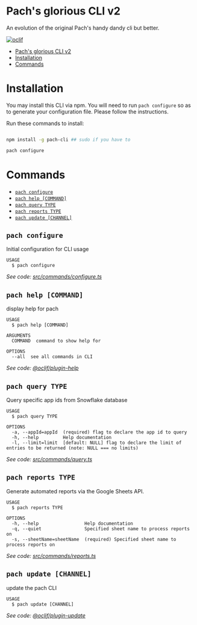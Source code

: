 # Pach's glorious CLI v2

An evolution of the original Pach's handy dandy cli but better.

[![oclif](https://img.shields.io/badge/cli-oclif-brightgreen.svg)](https://oclif.io)

<!-- toc -->

- [Pach's glorious CLI v2](#pachs-glorious-cli-v2)
- [Installation](#installation)
- [Commands](#commands)
<!-- tocstop -->

# Installation

You may install this CLI via npm. You will need to run `pach configure` so
as to generate your configuration file. Please follow the instructions.

Run these commands to install:

```bash

npm install -g pach-cli ## sudo if you have to

pach configure

```

# Commands

<!-- commands -->

- [`pach configure`](#pach-configure)
- [`pach help [COMMAND]`](#pach-help-command)
- [`pach query TYPE`](#pach-query-type)
- [`pach reports TYPE`](#pach-reports-type)
- [`pach update [CHANNEL]`](#pach-update-channel)

## `pach configure`

Initial configuration for CLI usage

```
USAGE
  $ pach configure
```

_See code: [src/commands/configure.ts](https://github.com/pacholoamit/pach-cli-v2/blob/v1.2.0/src/commands/configure.ts)_

## `pach help [COMMAND]`

display help for pach

```
USAGE
  $ pach help [COMMAND]

ARGUMENTS
  COMMAND  command to show help for

OPTIONS
  --all  see all commands in CLI
```

_See code: [@oclif/plugin-help](https://github.com/oclif/plugin-help/blob/v3.2.2/src/commands/help.ts)_

## `pach query TYPE`

Query specific app ids from Snowflake database

```
USAGE
  $ pach query TYPE

OPTIONS
  -a, --appId=appId  (required) flag to declare the app id to query
  -h, --help         Help documentation
  -l, --limit=limit  [default: NULL] flag to declare the limit of entries to be returned (note: NULL === no limits)
```

_See code: [src/commands/query.ts](https://github.com/pacholoamit/pach-cli-v2/blob/v1.2.0/src/commands/query.ts)_

## `pach reports TYPE`

Generate automated reports via the Google Sheets API.

```
USAGE
  $ pach reports TYPE

OPTIONS
  -h, --help                 Help documentation
  -q, --quiet                Specified sheet name to process reports on
  -s, --sheetName=sheetName  (required) Specified sheet name to process reports on
```

_See code: [src/commands/reports.ts](https://github.com/pacholoamit/pach-cli-v2/blob/v1.2.0/src/commands/reports.ts)_

## `pach update [CHANNEL]`

update the pach CLI

```
USAGE
  $ pach update [CHANNEL]
```

_See code: [@oclif/plugin-update](https://github.com/oclif/plugin-update/blob/v1.3.10/src/commands/update.ts)_

<!-- commandsstop -->
